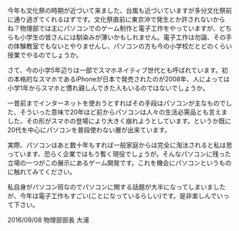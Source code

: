 今年も文化祭の時期が近づいて来ました、台風も近づいていますが多分文化祭前に通り過ぎてくれるはずです。文化祭直前に東京沖で発生とか許されないからね？物理部では主にパソコンでのゲーム制作と電子工作をやっていますが、どちらも小学生の皆さんには馴染みが薄いかもしれません。電子工作は勿論、その手の体験教室でもないとやりませんし、パソコンの方も今の小学校だとどのくらい授業でやるのでしょうか。

さて、今の小学5年辺りは一部でスマホネイティブ世代とも呼ばれています。初の本格的なスマホであるiPhoneが日本で発売されたのが2008年、人によっては小学1年からスマホと慣れ親しんできた人もいるのではないでしょうか。

一昔前までインターネットを使おうとすればその手段はパソコンが主なものでした、そういった意味で20年ほど前からパソコンは人々の生活必需品とも言えました、その形がスマホの登場により大きく崩れようとしています。というか既に20代を中心にパソコンを普段使わない層が出来ています。

実際、パソコンはあと数十年もすれば一般家庭からは完全に淘汰されると私は思っています、恐らく企業ではもう暫く現役でしょうが。そんなパソコンに残った立場の一つがこの展示にあるゲーム開発です。これを機会にパソコンというものに触れてみてください。

私自身がパソコン班なのでパソコンに関する話題が大半になってしまいましたが、今年は電子工作もすごい(ことになっているらしい)です。是非楽しんでいって下さい。

2016/09/08 物理部部長 大浦